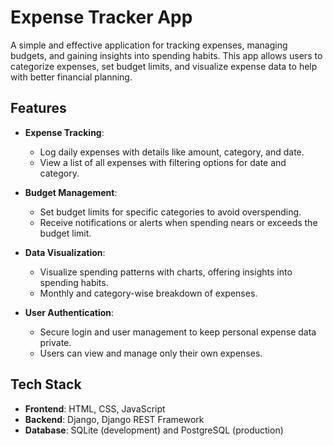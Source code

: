 # Expense Tracker App

A simple and effective application for tracking expenses, managing budgets, and gaining insights into spending habits. This app allows users to categorize expenses, set budget limits, and visualize expense data to help with better financial planning.

## Features

- **Expense Tracking**:
  - Log daily expenses with details like amount, category, and date.
  - View a list of all expenses with filtering options for date and category.

- **Budget Management**:
  - Set budget limits for specific categories to avoid overspending.
  - Receive notifications or alerts when spending nears or exceeds the budget limit.

- **Data Visualization**:
  - Visualize spending patterns with charts, offering insights into spending habits.
  - Monthly and category-wise breakdown of expenses.

- **User Authentication**:
  - Secure login and user management to keep personal expense data private.
  - Users can view and manage only their own expenses.

## Tech Stack

- **Frontend**: HTML, CSS, JavaScript
- **Backend**: Django, Django REST Framework
- **Database**: SQLite (development) and PostgreSQL (production)
